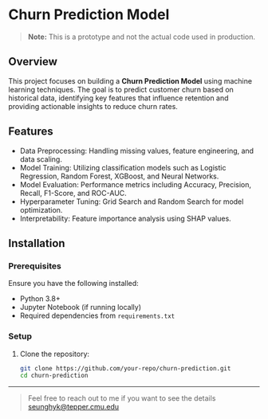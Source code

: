 # Churn Prediction Model

> **Note:** This is a prototype and not the actual code used in production.

## Overview
This project focuses on building a **Churn Prediction Model** using machine learning techniques. The goal is to predict customer churn based on historical data, identifying key features that influence retention and providing actionable insights to reduce churn rates.

## Features
- Data Preprocessing: Handling missing values, feature engineering, and data scaling.
- Model Training: Utilizing classification models such as Logistic Regression, Random Forest, XGBoost, and Neural Networks.
- Model Evaluation: Performance metrics including Accuracy, Precision, Recall, F1-Score, and ROC-AUC.
- Hyperparameter Tuning: Grid Search and Random Search for model optimization.
- Interpretability: Feature importance analysis using SHAP values.

## Installation

### Prerequisites
Ensure you have the following installed:
- Python 3.8+
- Jupyter Notebook (if running locally)
- Required dependencies from `requirements.txt`

### Setup
1. Clone the repository:
   ```bash
   git clone https://github.com/your-repo/churn-prediction.git
   cd churn-prediction

---

> Feel free to reach out to me if you want to see the details seunghyk@tepper.cmu.edu
